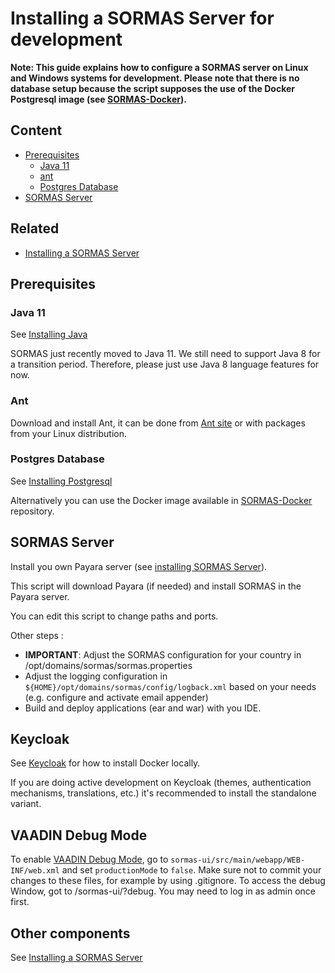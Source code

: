 # Installing a SORMAS Server for development

**Note: This guide explains how to configure a SORMAS server on Linux and Windows systems for development. Please note that there is no database setup because the script supposes the use of the Docker Postgresql image (see [SORMAS-Docker](https://github.com/sormas-foundation/SORMAS-Docker)).**

## Content
* [Prerequisites](#prerequisites)
  * [Java 11](#java-11)
  * [ant](#ant)
  * [Postgres Database](#postgres-database)
* [SORMAS Server](#sormas-server)

## Related
* [Installing a SORMAS Server](SERVER_SETUP.md)

## Prerequisites

### Java 11
See [Installing Java](SERVER_SETUP.md#java-11)

SORMAS just recently moved to Java 11. We still need to support Java 8 for a transition period. Therefore, please just
use Java 8 language features for now.

### Ant

Download and install Ant, it can be done from [Ant site](https://ant.apache.org/bindownload.cgi) or with packages from your Linux distribution.

### Postgres Database

See [Installing Postgresql](SERVER_SETUP.md#postgres-database)

Alternatively you can use the Docker image available in [SORMAS-Docker](https://github.com/sormas-foundation/SORMAS-Docker) repository.

## SORMAS Server

Install you own Payara server (see [installing SORMAS Server](SERVER_SETUP.md#sormas-server)).

This script will download Payara (if needed) and install SORMAS in the Payara server.

You can edit this script to change paths and ports.

Other steps :
* **IMPORTANT**: Adjust the SORMAS configuration for your country in /opt/domains/sormas/sormas.properties
* Adjust the logging configuration in ``${HOME}/opt/domains/sormas/config/logback.xml`` based on your needs (e.g. configure and activate email appender)
* Build and deploy applications (ear and war) with you IDE.

## Keycloak

See [Keycloak](SERVER_SETUP.md#keycloak-server) for how to install Docker locally.

If you are doing active development on Keycloak (themes, authentication mechanisms, translations, etc.) it's recommended to install the standalone variant.

## VAADIN Debug Mode

To enable [VAADIN Debug Mode](https://vaadin.com/docs/v8/framework/advanced/advanced-debug.html), go to ``sormas-ui/src/main/webapp/WEB-INF/web.xml`` and set ``productionMode`` to ``false``.
Make sure not to commit your changes to these files, for example by using .gitignore. To access the debug Window, got to <url>/sormas-ui/?debug. You may need to log in as admin once first.

## Other components

See [Installing a SORMAS Server](SERVER_SETUP.md)
